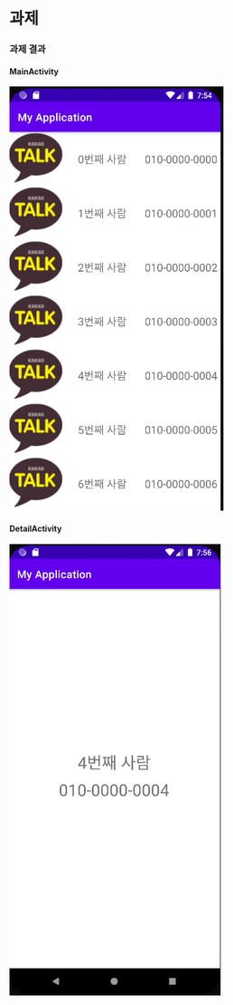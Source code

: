 # 과제

### 과제 결과
#### MainActivity
![main](./매인.PNG)
#### DetailActivity
![detail](./%EC%83%81%EC%84%B8.PNG)